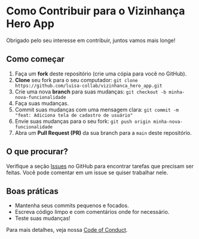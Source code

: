 # Como Contribuir para o Vizinhança Hero App 

Obrigado pelo seu interesse em contribuir, juntos vamos mais longe!


## Como começar

1.  Faça um **fork** deste repositório (crie uma cópia para você no GitHub).
2.  **Clone** seu fork para o seu computador: `git clone https://github.com/luisa-collab/vizinhanca_hero_app.git`
3.  Crie uma nova **branch** para suas mudanças: `git checkout -b minha-nova-funcionalidade`
4.  Faça suas mudanças.
5.  Commit suas mudanças com uma mensagem clara: `git commit -m "feat: Adiciona tela de cadastro de usuário"`
6.  Envie suas mudanças para o seu fork: `git push origin minha-nova-funcionalidade`
7.  Abra um **Pull Request (PR)** da sua branch para a `main` deste repositório.

## O que procurar?

Verifique a seção [Issues](https://github.com/luisa-collab/vizinhanca_hero_app/issues) no GitHub para encontrar tarefas que precisam ser feitas. Você pode comentar em um issue se quiser trabalhar nele.

## Boas práticas

* Mantenha seus commits pequenos e focados.
* Escreva código limpo e com comentários onde for necessário.
* Teste suas mudanças!

Para mais detalhes, veja nossa [Code of Conduct](CODE_OF_CONDUCT.md).